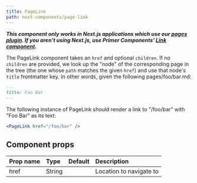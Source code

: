 ```yaml
---
title: PageLink
path: next-components/page-link
---
```


***This component only works in Next.js applications which use our [pages plugin](https://github.com/primer/next-pages). If you aren't using Next.js, use Primer Components' [Link component](https://primer.style/components/docs/Link).***

The PageLink component takes an `href` and optional `children`.
If no `children` are provided, we look up the "node" of the corresponding
page in the tree (the one whose `path` matches the given `href`) and use
that node's `title` frontmatter key. In other words, given the following
pages/foo/bar.md:

```md
---
title: Foo Bar
---
```

The following instance of PageLink should render a link to "/foo/bar" with
"Foo Bar" as its text:
```.jsx
<PageLink href="/foo/bar" />
```

## Component props

| Prop name | Type | Default | Description |
| :- | :- | :-: | :- |
| href | String | | Location to navigate to |

